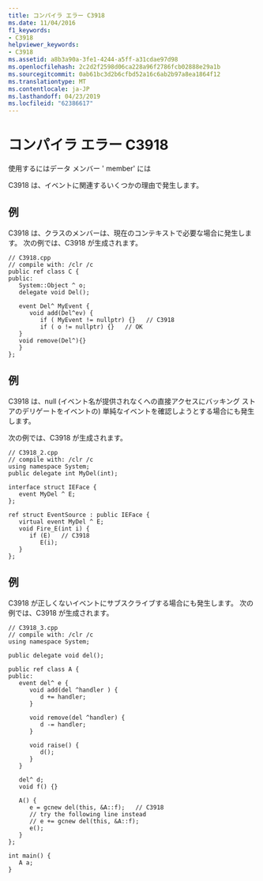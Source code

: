 ```yaml
---
title: コンパイラ エラー C3918
ms.date: 11/04/2016
f1_keywords:
- C3918
helpviewer_keywords:
- C3918
ms.assetid: a8b3a90a-3fe1-4244-a5ff-a31cdae97d98
ms.openlocfilehash: 2c2d2f2598d06ca228a96f2786fcb02888e29a1b
ms.sourcegitcommit: 0ab61bc3d2b6cfbd52a16c6ab2b97a8ea1864f12
ms.translationtype: MT
ms.contentlocale: ja-JP
ms.lasthandoff: 04/23/2019
ms.locfileid: "62386617"
---
```

# <a name="compiler-error-c3918"></a>コンパイラ エラー C3918

使用するにはデータ メンバー ' member' には

C3918 は、イベントに関連するいくつかの理由で発生します。

## <a name="example"></a>例

C3918 は、クラスのメンバーは、現在のコンテキストで必要な場合に発生します。 次の例では、C3918 が生成されます。

```
// C3918.cpp
// compile with: /clr /c
public ref class C {
public:
   System::Object ^ o;
   delegate void Del();

   event Del^ MyEvent {
      void add(Del^ev) {
         if ( MyEvent != nullptr) {}   // C3918
         if ( o != nullptr) {}   // OK
   }
   void remove(Del^){}
   }
};
```

## <a name="example"></a>例

C3918 は、null (イベント名が提供されなくへの直接アクセスにバッキング ストアのデリゲートをイベントの) 単純なイベントを確認しようとする場合にも発生します。

次の例では、C3918 が生成されます。

```
// C3918_2.cpp
// compile with: /clr /c
using namespace System;
public delegate int MyDel(int);

interface struct IEFace {
   event MyDel ^ E;
};

ref struct EventSource : public IEFace {
   virtual event MyDel ^ E;
   void Fire_E(int i) {
      if (E)   // C3918
         E(i);
   }
};
```

## <a name="example"></a>例

C3918 が正しくないイベントにサブスクライブする場合にも発生します。 次の例では、C3918 が生成されます。

```
// C3918_3.cpp
// compile with: /clr /c
using namespace System;

public delegate void del();

public ref class A {
public:
   event del^ e {
      void add(del ^handler ) {
         d += handler;
      }

      void remove(del ^handler) {
         d -= handler;
      }

      void raise() {
         d();
      }
   }

   del^ d;
   void f() {}

   A() {
      e = gcnew del(this, &A::f);   // C3918
      // try the following line instead
      // e += gcnew del(this, &A::f);
      e();
   }
};

int main() {
   A a;
}
```